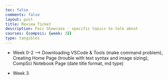 ```yaml
---
toc: false
comments: false
layout: post
title: Review Ticket
description: Pair Showcase - specific topics to talk about
courses: {compsci: {week: 3}}
type: tangibles
---
```


- Week 0-2 -->
Downloading VSCode & Tools (make command problem), Creating Home Page (trouble with text syntax and image sizing), CompSci Notebook Page (date title format, md type)

- Week 3
